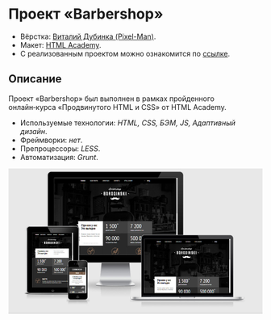 # Проект «Barbershop»

* Вёрстка: [Виталий Дубинка (Pixel-Man)](https://github.com/Pixel-Man).
* Макет: [HTML Academy](https://htmlacademy.ru).
* С реализованным проектом можно ознакомится по [ссылке](https://pixel-man.github.io/Barbershop/).

## Описание
Проект «Barbershop» был выполнен в рамках пройденного онлайн‑курса «Продвинутого HTML и CSS» от HTML Academy.

* Используемые технологии: _HTML, CSS, БЭМ, JS, Адаптивный дизайн_.
* Фреймворки: _нет_.
* Препроцессоры: _LESS_.
* Автоматизация: _Grunt_.


![](./img/barbershop__readme.png)
